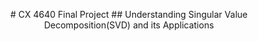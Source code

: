<p align="center">
# CX 4640 Final Project
## Understanding Singular Value Decomposition(SVD) and its Applications
</p>
